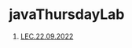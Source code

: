 # javaThursdayLab
1. [LEC.22.09.2022](https://github.com/DhruvBhirud/javaThursdayLab/tree/main/01.LEC.22.09.2022)
